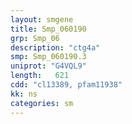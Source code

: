 ```yaml
---
layout: smgene
title: Smp_060190
grp: Smp_06
description: "ctg4a"
smp: Smp_060190.3
uniprot: "G4VQL9"
length:   621
cdd: "cl13389, pfam11938"
kk: ns
categories: sm
---
```

